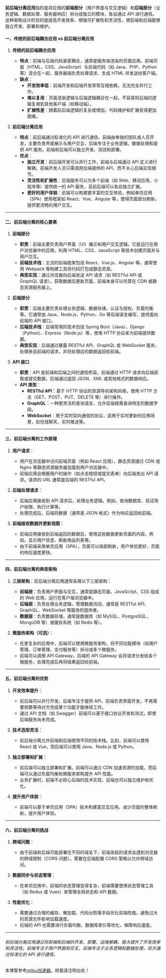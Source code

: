 
**前后端分离应用**指的是将应用的**前端部分**（用户界面与交互逻辑）和**后端部分**（业务逻辑、数据处理、服务器响应）拆分成独立的模块，各自通过 API 进行通信。这种架构设计的目的是提高开发效率、增强可扩展性和灵活性，使前端和后端能够独立开发、部署和维护。


#### 一、传统的前后端耦合应用 vs 前后端分离应用


1. **传统的前后端耦合应用**


	* **特点**：前端与后端代码紧密耦合，通常是服务端渲染的页面应用。前端页面（HTML、CSS、JavaScript）与后端代码（如 Java、PHP、Python 等）混合在一起，服务器端负责处理请求、生成 HTML 并发送给客户端。
	* **缺点**：
		+ **开发效率低**：前端开发和后端开发常常互相依赖，无法完全并行工作。
		+ **难以复用**：页面渲染逻辑与后端逻辑耦合在一起，不容易将后端的逻辑复用到其他客户端（如移动端）。
		+ **扩展性差**：随着前后端逻辑的复杂度增加，代码维护和扩展变得更加困难。
2. **前后端分离应用**


	* **特点**：前后端通过标准化的 API 进行通信，前端由单独的团队或人员开发，主要负责界面展示与用户交互，后端专注于业务逻辑、数据处理和提供 API 服务。前端和后端可以独立开发、测试和部署。
	* **优点**：
		+ **独立开发**：前后端开发可以并行工作，前端与后端通过 API 定义进行解耦，前端开发人员只需调用后端提供的 API，而不关心后端实现细节。
		+ **灵活性和扩展性**：后端服务可以为多个前端（如 Web、移动应用、小程序等）提供统一的 API 服务，且前后端可以各自独立扩展。
		+ **更好的用户体验**：前端可以构建更丰富的交互体验，例如单页应用（SPA）使用框架如 React、Vue、Angular 等，使得页面部分刷新，提供更流畅的用户交互。




---


#### 二、前后端分离的核心要素


1. **前端部分**


	* **职责**：前端主要负责用户界面（UI）展示和用户交互逻辑。它是运行在用户浏览器中的应用，利用 HTML、CSS、JavaScript 等技术创建页面并与用户交互。
	* **前端技术栈**：主流的前端框架包括 React、Vue.js、Angular 等，通常使用 Webpack 等构建工具将代码打包成静态资源。
	* **典型实现**：通过浏览器向后端发送 API 请求（如 RESTful API 或 GraphQL 请求），获取数据后更新页面，前端本身可以托管在 CDN 或静态资源服务器上。
2. **后端部分**


	* **职责**：后端主要负责处理业务逻辑、数据存储、认证与授权、负载均衡等。它通常由 Java、Node.js、Python、Go 等后端语言编写，提供面向前端的 API 接口。
	* **后端技术栈**：后端常用的技术包括 Spring Boot（Java）、Django（Python）、Express（Node.js）等，使用 HTTP 协议来为前端提供数据。
	* **典型实现**：后端通过暴露 RESTful API、GraphQL 或 WebSocket 服务，处理来自前端的请求，并将处理后的数据返回给前端。
3. **API 接口**


	* **职责**：API 是前端和后端之间的通信桥梁。前端通过 HTTP 请求向后端获取或提交数据，后端通过返回 JSON、XML 或其他格式的数据响应。
	* **API 类型**：
		+ **RESTful API**：基于 HTTP 协议的资源导向架构风格，使用 HTTP 方法（GET、POST、PUT、DELETE 等）进行操作。
		+ **GraphQL**：一种更灵活的查询语言，允许前端按需查询特定的数据字段。
		+ **WebSocket**：用于实时双向通信的协议，适用于实时更新的应用场景，如在线聊天、实时推送等。




---


#### 三、前后端分离的工作原理


1. **用户请求**：


	* 用户在浏览器中访问前端页面（例如 React 应用），静态资源通过 CDN 或 Nginx 等静态资源服务器加载到用户浏览器中。
	* 前端应用会根据用户的操作（如点击按钮或提交表单）向后端发出 API 请求。请求的 URL 通常是后端的 RESTful API。
2. **后端处理请求**：


	* 后端应用接收到 API 请求后，处理业务逻辑。例如，查询数据库、验证用户权限、执行计算等。
	* 处理完成后，后端将数据（通常是 JSON 格式）作为响应返回给前端。
3. **前端接收数据并更新视图**：


	* 前端应用接收到后端返回的数据后，使用这些数据更新页面的内容。例如，显示用户信息、刷新商品列表等。
	* 由于前端采用单页应用（SPA），页面可以局部刷新，用户体验更好，页面的响应速度更快。




---


#### 四、前后端分离的典型架构


1. **三层架构**：前后端分离应用通常采用以下三层架构：


	* **前端层**：负责用户界面与交互，通常是静态页面、JavaScript、CSS 组成的 Web 应用，运行在客户端浏览器中。
	* **后端层**：负责处理业务逻辑，管理数据流动，通常是 RESTful API、GraphQL、WebSocket 等服务的提供者。
	* **数据层**：负责数据存储，通常是数据库（如 MySQL、PostgreSQL、MongoDB 等）或缓存系统（如 Redis 等）。
2. **微服务架构（可选）**：


	* 在更复杂的应用中，后端可以使用微服务架构，将不同功能模块（如用户管理、订单管理、支付服务等）拆分成多个微服务。
	* 前端可以调用 API Gateway，后端的 API Gateway 会将请求分发给各个微服务，处理完成后再将结果返回给前端。




---


#### 五、前后端分离的优势


1. **开发效率提升**：


	* 前后端可以并行开发，后端专注于提供 API，前端负责界面开发，不再需要频繁等待对方完成某个功能才能继续工作。
	* 通过 API 文档（如 Swagger）前端可以基于接口协议开发和测试，即使后端服务尚未完成。
2. **技术选型灵活**：


	* 前后端分离允许前端和后端使用不同的技术栈。比如，前端可以使用 React 或 Vue，而后端可以使用 Java、Node.js 或 Python。
3. **独立部署和扩展**：


	* 前后端可以独立部署和扩展。前端可以通过 CDN 加速资源的加载，而后端可以通过负载均衡和微服务架构提升 API 性能。
	* 业务扩展时，前端不必担心后端的技术实现，后端也可以独立维护和优化。
4. **提升用户体验**：


	* 前端可以基于单页应用（SPA）技术构建富交互应用，减少页面的整体刷新，提升用户体验。




---


#### 六、前后端分离的挑战


1. **跨域问题**：


	* 由于前端和后端可能部署在不同的域名下，前端发起的请求会遇到浏览器的跨域限制（CORS 问题）。需要在后端配置 CORS 策略以允许跨域访问。
2. **数据同步与状态管理**：


	* 在单页应用中，前端的状态管理变得复杂，前端需要使用状态管理工具（如 Redux 或 Vuex）来管理全局状态和 API 数据。
3. **性能优化**：


	* 需要通过合理的缓存、懒加载、代码分割等手段优化前端性能，避免过大的资源文件影响加载速度。
	* 后端的 API 也需要进行负载均衡、数据库索引等优化，保障响应速度。




---


###### 前后端分离应用通过将前端和后端的开发、部署、运维解耦，极大提升了开发效率和灵活性。前端专注于用户界面和交互，后端专注于业务逻辑和数据处理，双方通过标准化的 API 进行通信。


 本博客参考[milou加速器](https://jiechuangmoxing.com)。转载请注明出处！
